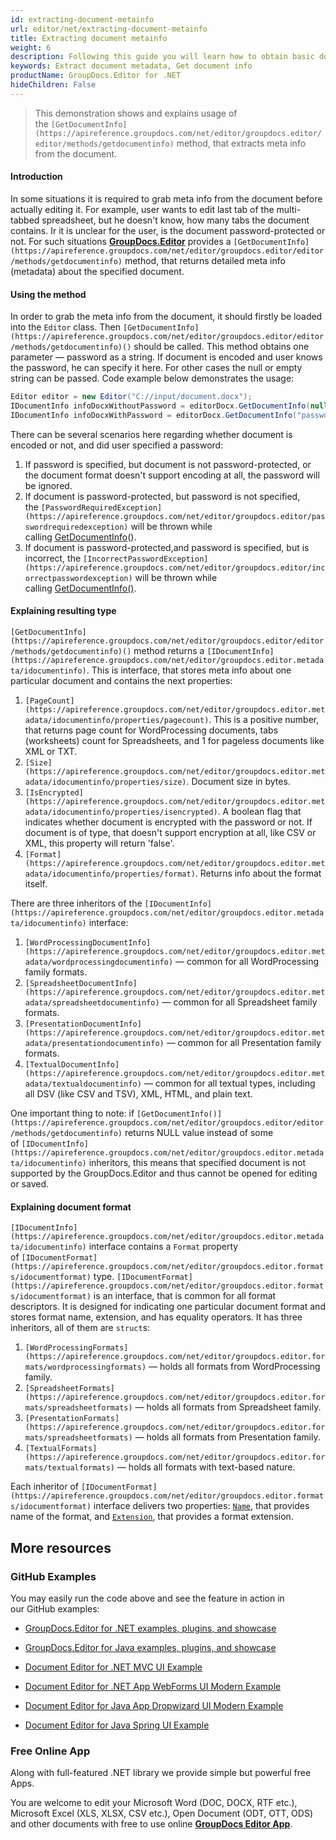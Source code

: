 ```yaml
---
id: extracting-document-metainfo
url: editor/net/extracting-document-metainfo
title: Extracting document metainfo
weight: 6
description: Following this guide you will learn how to obtain basic document metadata like pages count, size, file type before editing it with GroupDocs.Editor for .NET API.
keywords: Extract document metadata, Get document info
productName: GroupDocs.Editor for .NET
hideChildren: False
---
```

> This demonstration shows and explains usage of the `[GetDocumentInfo](https://apireference.groupdocs.com/net/editor/groupdocs.editor/editor/methods/getdocumentinfo)` method, that extracts meta info from the document.

#### Introduction

In some situations it is required to grab meta info from the document before actually editing it. For example, user wants to edit last tab of the multi-tabbed spreadsheet, but he doesn't know, how many tabs the document contains. Ir it is unclear for the user, is the document password-protected or not. For such situations [**GroupDocs.Editor**](https://products.groupdocs.com/editor/net) provides a `[GetDocumentInfo](https://apireference.groupdocs.com/net/editor/groupdocs.editor/editor/methods/getdocumentinfo)` method, that returns detailed meta info (metadata) about the specified document.

#### Using the method

In order to grab the meta info from the document, it should firstly be loaded into the `Editor` class. Then `[GetDocumentInfo](https://apireference.groupdocs.com/net/editor/groupdocs.editor/editor/methods/getdocumentinfo)()` should be called. This method obtains one parameter — password as a string. If document is encoded and user knows the password, he can specify it here. For other cases the null or empty string can be passed. Code example below demonstrates the usage:

```csharp
Editor editor = new Editor("C://input/document.docx");
IDocumentInfo infoDocxWithoutPassword = editorDocx.GetDocumentInfo(null);
IDocumentInfo infoDocxWithPassword = editorDocx.GetDocumentInfo("password"); 
```

There can be several scenarios here regarding whether document is encoded or not, and did user specified a password:

1.  If password is specified, but document is not password-protected, or the document format doesn't support encoding at all, the password will be ignored.
2.  If document is password-protected, but password is not specified, the `[PasswordRequiredException](https://apireference.groupdocs.com/net/editor/groupdocs.editor/passwordrequiredexception)` will be thrown while calling [GetDocumentInfo](https://apireference.groupdocs.com/net/editor/groupdocs.editor/editor/methods/getdocumentinfo)().
3.  If document is password-protected,and password is specified, but is incorrect, the `[IncorrectPasswordException](https://apireference.groupdocs.com/net/editor/groupdocs.editor/incorrectpasswordexception)` will be thrown while calling [GetDocumentInfo()](https://apireference.groupdocs.com/net/editor/groupdocs.editor/editor/methods/getdocumentinfo).

#### Explaining resulting type

`[GetDocumentInfo](https://apireference.groupdocs.com/net/editor/groupdocs.editor/editor/methods/getdocumentinfo)()` method returns a `[IDocumentInfo](https://apireference.groupdocs.com/net/editor/groupdocs.editor.metadata/idocumentinfo)`. This is interface, that stores meta info about one particular document and contains the next properties:

1.  `[PageCount](https://apireference.groupdocs.com/net/editor/groupdocs.editor.metadata/idocumentinfo/properties/pagecount)`. This is a positive number, that returns page count for WordProcessing documents, tabs (worksheets) count for Spreadsheets, and 1 for pageless documents like XML or TXT.
2.  `[Size](https://apireference.groupdocs.com/net/editor/groupdocs.editor.metadata/idocumentinfo/properties/size)`. Document size in bytes.
3.  `[IsEncrypted](https://apireference.groupdocs.com/net/editor/groupdocs.editor.metadata/idocumentinfo/properties/isencrypted)`. A boolean flag that indicates whether document is encrypted with the password or not. If document is of type, that doesn't support encryption at all, like CSV or XML, this property will return 'false'.
4.  `[Format](https://apireference.groupdocs.com/net/editor/groupdocs.editor.metadata/idocumentinfo/properties/format)`. Returns info about the format itself.

There are three inheritors of the `[IDocumentInfo](https://apireference.groupdocs.com/net/editor/groupdocs.editor.metadata/idocumentinfo)` interface:

1.  `[WordProcessingDocumentInfo](https://apireference.groupdocs.com/net/editor/groupdocs.editor.metadata/wordprocessingdocumentinfo)` — common for all WordProcessing family formats.
2.  `[SpreadsheetDocumentInfo](https://apireference.groupdocs.com/net/editor/groupdocs.editor.metadata/spreadsheetdocumentinfo)` — common for all Spreadsheet family formats.
3.  `[PresentationDocumentInfo](https://apireference.groupdocs.com/net/editor/groupdocs.editor.metadata/presentationdocumentinfo)` — common for all Presentation family formats.
4.  `[TextualDocumentInfo](https://apireference.groupdocs.com/net/editor/groupdocs.editor.metadata/textualdocumentinfo)` — common for all textual types, including all DSV (like CSV and TSV), XML, HTML, and plain text.

One important thing to note: if `[GetDocumentInfo()](https://apireference.groupdocs.com/net/editor/groupdocs.editor/editor/methods/getdocumentinfo)` returns NULL value instead of some of `[IDocumentInfo](https://apireference.groupdocs.com/net/editor/groupdocs.editor.metadata/idocumentinfo)` inheritors, this means that specified document is not supported by the GroupDocs.Editor and thus cannot be opened for editing or saved.

#### Explaining document format

`[IDocumentInfo](https://apireference.groupdocs.com/net/editor/groupdocs.editor.metadata/idocumentinfo)` interface contains a `Format` property of `[IDocumentFormat](https://apireference.groupdocs.com/net/editor/groupdocs.editor.formats/idocumentformat)` type. `[IDocumentFormat](https://apireference.groupdocs.com/net/editor/groupdocs.editor.formats/idocumentformat)` is an interface, that is common for all format descriptors. It is designed for indicating one particular document format and stores format name, extension, and has equality operators. It has three inheritors, all of them are `struct`s:

1.  `[WordProcessingFormats](https://apireference.groupdocs.com/net/editor/groupdocs.editor.formats/wordprocessingformats)` — holds all formats from WordProcessing family.
2.  `[SpreadsheetFormats](https://apireference.groupdocs.com/net/editor/groupdocs.editor.formats/spreadsheetformats)` — holds all formats from Spreadsheet family.
3.  `[PresentationFormats](https://apireference.groupdocs.com/net/editor/groupdocs.editor.formats/spreadsheetformats)` — holds all formats from Presentation family.
4.  `[TextualFormats](https://apireference.groupdocs.com/net/editor/groupdocs.editor.formats/textualformats)` — holds all formats with text-based nature.

Each inheritor of `[IDocumentFormat](https://apireference.groupdocs.com/net/editor/groupdocs.editor.formats/idocumentformat)` interface delivers two properties: [`Name`](https://apireference.groupdocs.com/net/editor/groupdocs.editor.formats/idocumentformat/properties/name), that provides name of the format, and [`Extension`](https://apireference.groupdocs.com/net/editor/groupdocs.editor.formats/idocumentformat/properties/extension), that provides a format extension.

## More resources

### GitHub Examples

You may easily run the code above and see the feature in action in our GitHub examples:

*   [GroupDocs.Editor for .NET examples, plugins, and showcase](https://github.com/groupdocs-editor/GroupDocs.Editor-for-.NET)
    
*   [GroupDocs.Editor for Java examples, plugins, and showcase](https://github.com/groupdocs-editor/GroupDocs.Editor-for-Java)
    
*   [Document Editor for .NET MVC UI Example](https://github.com/groupdocs-editor/GroupDocs.Editor-for-.NET-MVC)
    
*   [Document Editor for .NET App WebForms UI Modern Example](https://github.com/groupdocs-editor/GroupDocs.Editor-for-.NET-WebForms)
    
*   [Document Editor for Java App Dropwizard UI Modern Example](https://github.com/groupdocs-editor/GroupDocs.Editor-for-Java-Dropwizard)
    
*   [Document Editor for Java Spring UI Example](https://github.com/groupdocs-editor/GroupDocs.Editor-for-Java-Spring)
    

### Free Online App

Along with full-featured .NET library we provide simple but powerful free Apps.

You are welcome to edit your Microsoft Word (DOC, DOCX, RTF etc.), Microsoft Excel (XLS, XLSX, CSV etc.), Open Document (ODT, OTT, ODS) and other documents with free to use online **[GroupDocs Editor App](https://products.groupdocs.app/editor)**.
